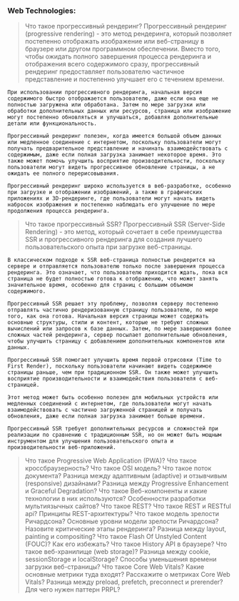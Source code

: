 <h3>
  <span>Web Technologies:</span>
</h3>

> Что такое прогрессивный рендеринг?
    Прогрессивный рендеринг (progressive rendering) - это метод рендеринга, который позволяет постепенно отображать изображение или веб-страницу в браузере или другом программном обеспечении. Вместо того, чтобы ожидать полного завершения процесса рендеринга и отображения всего содержимого сразу, прогрессивный рендеринг предоставляет пользователю частичное представление и постепенно улучшает его с течением времени.

    При использовании прогрессивного рендеринга, начальная версия содержимого быстро отображается пользователю, даже если она еще не полностью загружена или обработана. Затем по мере загрузки или обработки дополнительных данных или ресурсов, страница или изображение могут постепенно обновляться и улучшаться, добавляя дополнительные детали или функциональность.

    Прогрессивный рендеринг полезен, когда имеется большой объем данных или медленное соединение с интернетом, поскольку пользователи могут получать предварительное представление и начинать взаимодействовать с содержимым, даже если полная загрузка занимает некоторое время. Это также может помочь улучшить восприятие производительности, поскольку пользователи могут видеть прогрессивное обновление страницы, а не ожидать ее полного перерисовывания.

    Прогрессивный рендеринг широко используется в веб-разработке, особенно при загрузке и отображении изображений, а также в графических приложениях и 3D-рендеринге, где пользователи могут начать видеть набросок изображения и постепенно наблюдать его улучшение по мере продолжения процесса рендеринга.

> Что такое прогрессивный SSR?
    Прогрессивный SSR (Server-Side Rendering) - это метод, который сочетает в себе преимущества SSR и прогрессивного рендеринга для создания лучшего пользовательского опыта при загрузке веб-страницы.

    В классическом подходе к SSR веб-страница полностью рендерится на сервере и отправляется пользователю только после завершения процесса рендеринга. Это означает, что пользователю приходится ждать, пока вся страница не будет полностью готова к отображению, что может занять значительное время, особенно для страниц с большим объемом содержимого.

    Прогрессивный SSR решает эту проблему, позволяя серверу постепенно отправлять частично рендеризованную страницу пользователю, по мере того, как она готова. Начальная версия страницы может содержать основные структуры, стили и контент, которые не требуют сложных вычислений или запросов к базе данных. Затем, по мере завершения более сложных частей рендеринга, сервер посылает дополнительные обновления, чтобы улучшить страницу с добавлением дополнительных компонентов или данных.

    Прогрессивный SSR помогает улучшить время первой отрисовки (Time to First Render), поскольку пользователи начинают видеть содержимое страницы раньше, чем при традиционном SSR. Он также может улучшить восприятие производительности и взаимодействия пользователя с веб-страницей.

    Этот метод может быть особенно полезен для мобильных устройств или медленных соединений с интернетом, где пользователи могут начать взаимодействовать с частично загруженной страницей и получать обновления, даже если полная загрузка занимает больше времени.

    Прогрессивный SSR требует дополнительных ресурсов и сложностей при реализации по сравнению с традиционным SSR, но он может быть мощным инструментом для улучшения пользовательского опыта и производительности веб-приложений.

> Что такое Progressive Web Application (PWA)?
> Что такое кроссбраузерность?
> Что такое OSI модель?
> Что такое поток документа?
> Разница между адаптивным (adaptive) и отзывчивым (responsive) дизайнами?
> Разница между Progressive Enhancement и Graceful Degradation?
> Что такое Веб-компоненты и какие технологии в них используются?
> Особенности разработки мультиязычных сайтов?
> Что такое REST?
> Что такое REST и RESTful api?
> Принципы REST-архитектуры?
> Что такое модель зрелости Ричардсона?
> Основные уровни модели зрелости Ричардсона?
> Назовите критические этапы рендеринга?
> Разница между layout, painting и compositing?
> Что такое Flash Of Unstyled Content (FOUC)? Как его избежать?
> Что такое History API в браузере?
> Что такое веб-хранилище (web storage)?
> Разница между cookie, sessionStorage и localStorage?
> Способы уменьшения времени загрузки веб-страницы?
> Что такое Core Web Vitals? Какие основные метрики туда входят?
> Расскажите о метриках Core Web Vitals?
> Разница между preload, prefetch, preconnect и prerender?
> Для чего нужен паттерн PRPL?